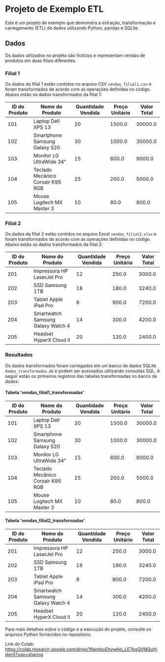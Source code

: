 # Projeto de Exemplo ETL

Este é um projeto de exemplo que demonstra a extração, transformação e carregamento (ETL) de dados utilizando Python, pandas e SQLite.

## Dados

Os dados utilizados no projeto são fictícios e representam vendas de produtos em duas filiais diferentes.

### Filial 1

Os dados da filial 1 estão contidos no arquivo CSV `vendas_filial1.csv` e foram transformados de acordo com as operações definidas no código. Abaixo estão os dados transformados da filial 1:

| ID do Produto | Nome do Produto                | Quantidade Vendida | Preço Unitário | Valor Total |
|---------------|--------------------------------|--------------------|----------------|-------------|
| 101           | Laptop Dell XPS 13             | 20                 | 1500.0         | 30000.0     |
| 102           | Smartphone Samsung Galaxy S20   | 30                 | 1000.0         | 30000.0     |
| 103           | Monitor LG UltraWide 34"       | 15                 | 600.0          | 9000.0      |
| 104           | Teclado Mecânico Corsair K95 RGB | 25               | 200.0          | 5000.0      |
| 105           | Mouse Logitech MX Master 3      | 10                 | 80.0           | 800.0       |

### Filial 2

Os dados da filial 2 estão contidos no arquivo Excel `vendas_filial2.xlsx` e foram transformados de acordo com as operações definidas no código. Abaixo estão os dados transformados da filial 2:

| ID do Produto | Nome do Produto                     | Quantidade Vendida | Preço Unitário | Valor Total |
|---------------|-------------------------------------|--------------------|----------------|-------------|
| 201           | Impressora HP LaserJet Pro          | 12                 | 250.0          | 3000.0      |
| 202           | SSD Samsung 1TB                     | 18                 | 180.0          | 3240.0      |
| 203           | Tablet Apple iPad Pro                | 8                  | 900.0          | 7200.0      |
| 204           | Smartwatch Samsung Galaxy Watch 4    | 14                 | 300.0          | 4200.0      |
| 205           | Headset HyperX Cloud II              | 20                 | 120.0          | 2400.0      |

### Resultados

Os dados transformados foram carregados em um banco de dados SQLite `dados_transformados.db` e podem ser acessados utilizando consultas SQL. A seguir estão os primeiros registros das tabelas transformadas no banco de dados:

#### Tabela 'vendas_filial1_transformadas'

| ID do Produto | Nome do Produto                | Quantidade Vendida | Preço Unitário | Valor Total |
|---------------|--------------------------------|--------------------|----------------|-------------|
| 101           | Laptop Dell XPS 13             | 20                 | 1500.0         | 30000.0     |
| 102           | Smartphone Samsung Galaxy S20   | 30                 | 1000.0         | 30000.0     |
| 103           | Monitor LG UltraWide 34"       | 15                 | 600.0          | 9000.0      |
| 104           | Teclado Mecânico Corsair K95 RGB | 25               | 200.0          | 5000.0      |
| 105           | Mouse Logitech MX Master 3      | 10                 | 80.0           | 800.0       |

#### Tabela 'vendas_filial2_transformadas'

| ID do Produto | Nome do Produto                     | Quantidade Vendida | Preço Unitário | Valor Total |
|---------------|-------------------------------------|--------------------|----------------|-------------|
| 201           | Impressora HP LaserJet Pro          | 12                 | 250.0          | 3000.0      |
| 202           | SSD Samsung 1TB                     | 18                 | 180.0          | 3240.0      |
| 203           | Tablet Apple iPad Pro                | 8                  | 900.0          | 7200.0      |
| 204           | Smartwatch Samsung Galaxy Watch 4    | 14                 | 300.0          | 4200.0      |
| 205           | Headset HyperX Cloud II              | 20                 | 120.0          | 2400.0      |

Para mais detalhes sobre o código e a execução do projeto, consulte os arquivos Python fornecidos no repositório.

Link do Colab: https://colab.research.google.com/drive/1fIaimbuEhvwAei_LE7bgQVMQufridgn5?usp=sharing
